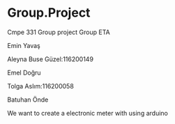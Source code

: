 # Group.Project
Cmpe 331 Group project Group ETA

Emin Yavaş

Aleyna Buse Güzel:116200149

Emel Doğru

Tolga Aslım:116200058

Batuhan Önde

We want to create a electronic meter with using arduino
